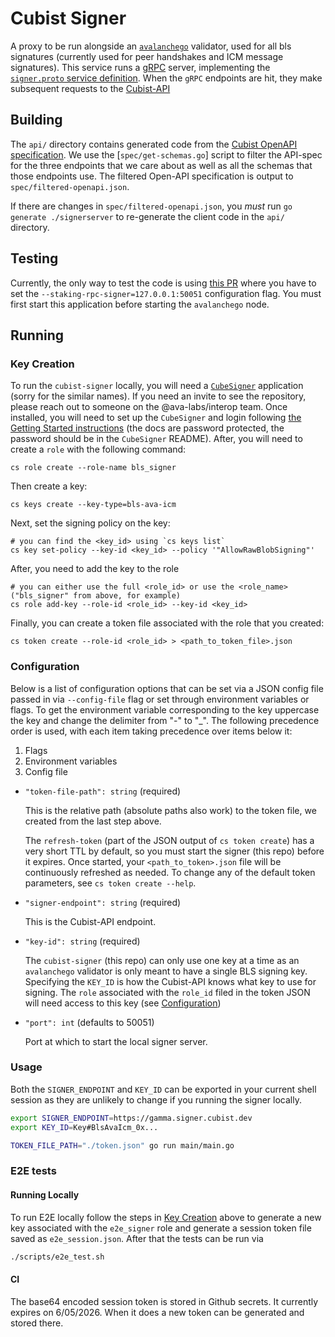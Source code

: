 # Cubist Signer

A proxy to be run alongside an
[`avalanchego`](https://github.com/ava-labs/avalanchego) validator, used for all
bls signatures (currently used for peer handshakes and ICM message signatures).
This service runs a [gRPC](https://grpc.io/) server, implementing the
[`signer.proto` service definition](https://github.com/ava-labs/avalanchego/blob/master/proto/signer/signer.proto).
When the `gRPC` endpoints are hit, they make subsequent requests to the
[Cubist-API](https://signer-docs.cubist.dev/api)

## Building

The `api/` directory contains generated code from the
[Cubist OpenAPI specification](https://raw.githubusercontent.com/cubist-labs/CubeSigner-TypeScript-SDK/main/packages/sdk/spec/openapi.json).
We use the [`spec/get-schemas.go`] script to filter the API-spec for the three
endpoints that we care about as well as all the schemas that those endpoints
use. The filtered Open-API specification is output to
`spec/filtered-openapi.json`.

If there are changes in `spec/filtered-openapi.json`, you _must_ run
`go generate ./signerserver` to re-generate the client code in the `api/`
directory.

## Testing

Currently, the only way to test the code is using
[this PR](https://github.com/ava-labs/avalanchego/pull/3725) where you have to
set the `--staking-rpc-signer=127.0.0.1:50051` configuration flag. You must
first start this application before starting the `avalanchego` node.

## Running

### Key Creation

To run the `cubist-signer` locally, you will need a
[`CubeSigner`](https://github.com/cubist-partners/CubeSigner/) application
(sorry for the similar names). If you need an invite to see the repository,
please reach out to someone on the @ava-labs/interop team. Once installed, you
will need to set up the `CubeSigner` and login following
[the Getting Started instructions](https://signer-docs.cubist.dev/getting-started)
(the docs are password protected, the password should be in the `CubeSigner`
README). After, you will need to create a `role` with the following command:

```shell
cs role create --role-name bls_signer
```

Then create a key:

```shell
cs keys create --key-type=bls-ava-icm
```

Next, set the signing policy on the key:

```shell
# you can find the <key_id> using `cs keys list`
cs key set-policy --key-id <key_id> --policy '"AllowRawBlobSigning"'
```

After, you need to add the key to the role

```shell
# you can either use the full <role_id> or use the <role_name> ("bls_signer" from above, for example)
cs role add-key --role-id <role_id> --key-id <key_id>
```

Finally, you can create a token file associated with the role that you created:

```shell
cs token create --role-id <role_id> > <path_to_token_file>.json
```

### Configuration

Below is a list of configuration options that can be set via a JSON config file passed in via `--config-file` flag or set through environment variables or flags. To get the environment variable corresponding to the key uppercase the key and change the delimiter from "-" to "_". The following precedence order is used, with each item taking precedence over items below it:
1. Flags
2. Environment variables
3. Config file

- `"token-file-path": string` (required)

  This is the relative path (absolute paths also work) to the token file, we
  created from the last step above.

  The `refresh-token` (part of the JSON output of `cs token create`) has a very
  short TTL by default, so you must start the signer (this repo) before it
  expires. Once started, your `<path_to_token>.json` file will be continuously
  refreshed as needed. To change any of the default token parameters, see
  `cs token create --help`.

- `"signer-endpoint": string` (required)

  This is the Cubist-API endpoint.

- `"key-id": string` (required)

  The `cubist-signer` (this repo) can only use one key at a time as an
  `avalanchego` validator is only meant to have a single BLS signing key.
  Specifying the `KEY_ID` is how the Cubist-API knows what key to use for
  signing. The `role` associated with the `role_id` filed in the token JSON will
  need access to this key (see [Configuration](#configuration))

- `"port": int` (defaults to 50051)

  Port at which to start the local signer server.

### Usage

Both the `SIGNER_ENDPOINT` and `KEY_ID` can be exported in your current shell
session as they are unlikely to change if you running the signer locally.

```bash
export SIGNER_ENDPOINT=https://gamma.signer.cubist.dev
export KEY_ID=Key#BlsAvaIcm_0x...

TOKEN_FILE_PATH="./token.json" go run main/main.go
```

### E2E tests

#### Running Locally
To run E2E locally follow the steps in [Key Creation](#key-creation) above to generate a new key associated with the `e2e_signer` role and generate a session token file saved as `e2e_session.json`. After that the tests can be run via 

```bash
./scripts/e2e_test.sh
```

#### CI
The base64 encoded session token is stored in Github secrets. It currently expires on 6/05/2026. When it does a new token can be generated and stored there.
